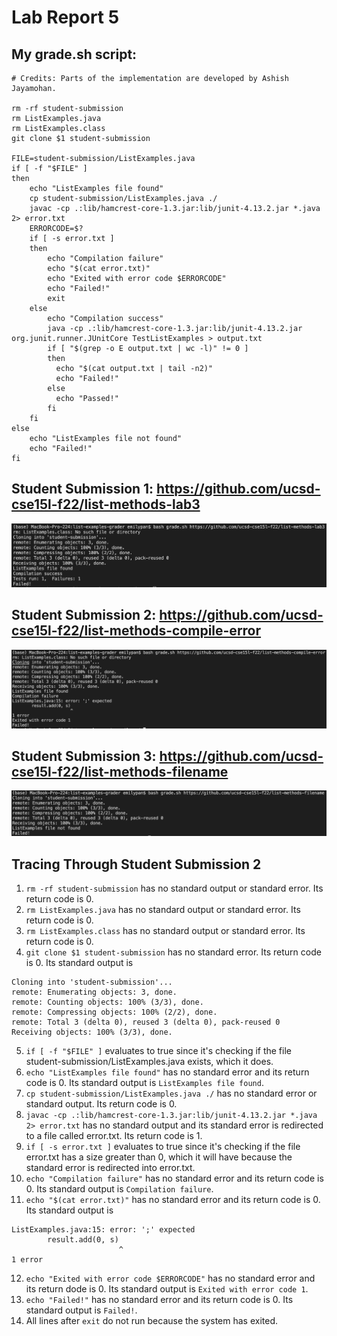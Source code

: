 # Lab Report 5
## My grade.sh script:
```
# Credits: Parts of the implementation are developed by Ashish Jayamohan.

rm -rf student-submission
rm ListExamples.java
rm ListExamples.class
git clone $1 student-submission

FILE=student-submission/ListExamples.java
if [ -f "$FILE" ]
then
	echo "ListExamples file found"
	cp student-submission/ListExamples.java ./
	javac -cp .:lib/hamcrest-core-1.3.jar:lib/junit-4.13.2.jar *.java 2> error.txt
    ERRORCODE=$?
	if [ -s error.txt ]
	then
		echo "Compilation failure"
		echo "$(cat error.txt)"
		echo "Exited with error code $ERRORCODE"
        echo "Failed!"
		exit
	else
		echo "Compilation success"
		java -cp .:lib/hamcrest-core-1.3.jar:lib/junit-4.13.2.jar org.junit.runner.JUnitCore TestListExamples > output.txt
		if [ "$(grep -o E output.txt | wc -l)" != 0 ]
		then
		  echo "$(cat output.txt | tail -n2)"
          echo "Failed!"
		else
		  echo "Passed!"
		fi
	fi
else
	echo "ListExamples file not found"
    echo "Failed!"
fi
```
## Student Submission 1: https://github.com/ucsd-cse15l-f22/list-methods-lab3
![lab3](lab3.png)

## Student Submission 2: https://github.com/ucsd-cse15l-f22/list-methods-compile-error
![compile-error-fixed](compile-error-fixed.png)

## Student Submission 3: https://github.com/ucsd-cse15l-f22/list-methods-filename
![filename](filename.png)

## Tracing Through Student Submission 2
1. `rm -rf student-submission` has no standard output or standard error. Its return code is 0.
2. `rm ListExamples.java` has no standard output or standard error. Its return code is 0.
3. `rm ListExamples.class` has no standard output or standard error. Its return code is 0.
4. `git clone $1 student-submission` has no standard error. Its return code is 0. Its standard output is 
```
Cloning into 'student-submission'...
remote: Enumerating objects: 3, done.
remote: Counting objects: 100% (3/3), done.
remote: Compressing objects: 100% (2/2), done.
remote: Total 3 (delta 0), reused 3 (delta 0), pack-reused 0
Receiving objects: 100% (3/3), done.
```
5. `if [ -f "$FILE" ]` evaluates to true since it's checking if the file student-submission/ListExamples.java exists, which it does.
6. `echo "ListExamples file found"` has no standard error and its return code is 0. Its standard output is `ListExamples file found`. 
7. `cp student-submission/ListExamples.java ./` has no standard error or standard output. Its return code is 0.
8. `javac -cp .:lib/hamcrest-core-1.3.jar:lib/junit-4.13.2.jar *.java 2> error.txt` has no standard output and its standard error is redirected to a file called error.txt. Its return code is 1.
9. `if [ -s error.txt ]` evaluates to true since it's checking if the file error.txt has a size greater than 0, which it will have because the standard error is redirected into error.txt.
10. `echo "Compilation failure"` has no standard error and its return code is 0. Its standard output is `Compilation failure`.
11. `echo "$(cat error.txt)"` has no standard error and its return code is 0. Its standard output is 
```
ListExamples.java:15: error: ';' expected
        result.add(0, s)
                        ^
1 error
```
12. `echo "Exited with error code $ERRORCODE"` has no standard error and its return dode is 0. Its standard output is `Exited with error code 1`.
13. `echo "Failed!"` has no standard error and its return code is 0. Its standard output is `Failed!`.
14. All lines after `exit` do not run because the system has exited.